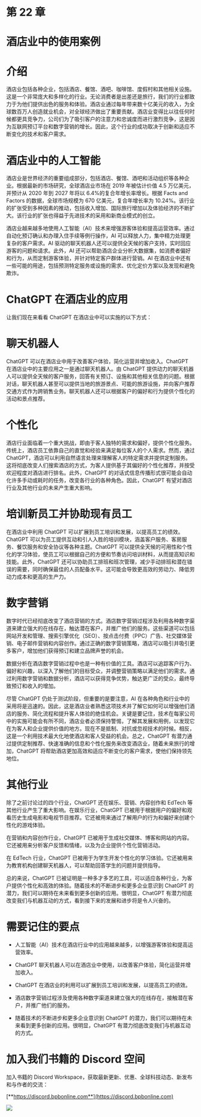 # 第 22 章

# 酒店业中的使用案例

# 介绍

酒店业包括各种企业，包括酒店、餐馆、酒吧、咖啡馆、度假村和其他相关设施。这是一个非常庞大和多样化的行业。无论消费者是出差还是旅行，我们的行业都致力于为他们提供出色的服务和体验。酒店业通过每年带来数十亿美元的收入，为全球数百万人创造就业机会，对全球经济做出了重要贡献。酒店业变得比以往任何时候都更具竞争力，公司们为了吸引客户的注意力和忠诚度而进行激烈竞争，这是因为互联网预订平台和数字营销的增长。因此，这个行业的成功取决于创新和适应不断变化的技术和客户需求。

# 酒店业中的人工智能

酒店业是世界经济的重要组成部分，包括酒店、餐馆、酒吧和活动组织等各种企业。根据最新的市场研究，全球酒店业市场在 2019 年被估计价值 4.5 万亿美元，并预计从 2020 年到 2027 年将以 6.4%的复合年增长率增长。根据 Facts and Factors 的数据，全球市场规模为 670 亿美元，复合年增长率为 10.24%。该行业的扩张受到多种因素的推动，包括收入增加、国际旅行增加以及体验经济的不断扩大。该行业的扩张也得益于先进技术的采用和新商业模式的创立。

酒店业越来越多地使用人工智能（AI）技术来增强游客体验和提高运营效率。通过自动化预订确认和办理入住手续等例行操作，AI 可以释放人力，集中精力处理更复杂的客户需求。AI 驱动的聊天机器人还可以提供全天候的客户支持，实时回应游客的问题和请求。此外，AI 还可以帮助酒店企业分析大数据集，如消费者偏好和行为，从而定制游客体验，并针对特定客户群体进行营销。AI 在酒店业中还有一些可能的用途，包括预测特定服务或设施的需求、优化定价方案以及发现和避免欺诈。

# ChatGPT 在酒店业的应用

让我们现在来看看 ChatGPT 在酒店业中可以实施的以下方式：

# 聊天机器人

ChatGPT 可以在酒店业中用于改善客户体验，简化运营并增加收入。ChatGPT 在酒店业中的主要应用之一是通过聊天机器人。由 ChatGPT 提供动力的聊天机器人可以提供全天候的客户服务，回答有关预订、设施和其他相关信息的问题。根据对话，聊天机器人甚至可以提供当地的旅游景点、可能的旅游设施，并向客户推荐交通方式作为跨销售业务。聊天机器人还可以根据客户的偏好和行为提供个性化的活动和景点推荐。

# 个性化

酒店行业面临着一个重大挑战，即由于客人独特的需求和偏好，提供个性化服务。传统上，酒店员工依靠自己的直觉和经验来满足每位客人的个人需求。然而，通过 ChatGPT，酒店可以利用自然语言处理来理解客人的特定需求并提供定制服务。这将彻底改变人们搜索酒店的方式，为客人提供基于其偏好的个性化推荐，并按受欢迎程度对酒店进行排名。此外，ChatGPT 的对话式信息传播形式很可能会自动化许多手动或耗时的任务，改变各行业的各种角色。因此，ChatGPT 有望对酒店行业及其他行业的未来产生重大影响。

# 培训新员工并协助现有员工

在酒店业中利用 ChatGPT 可以扩展到员工培训和发展，以提高员工的绩效。ChatGPT 可以为员工提供互动和引人入胜的培训模块，涵盖客户服务、客房服务、餐饮服务和安全协议等各种主题。ChatGPT 可以提供全天候的可用性和个性化的学习体验，使员工可以根据自己的方便和节奏访问培训材料，从而提高知识和技能。此外，ChatGPT 还可以协助员工排班和班次管理，减少手动排班和潜在错误的需要，同时确保最佳的人员配备水平。这可能会导致更高效的劳动力、降低劳动力成本和更高的生产力。

# 数字营销

数字时代已经彻底改变了酒店营销的方式。酒店数字营销过程涉及利用各种数字渠道来建立强大的在线存在，触达潜在客户，并推广他们的服务。这些渠道可以包括网站开发和管理、搜索引擎优化（SEO）、按点击付费（PPC）广告、社交媒体营销、电子邮件营销和内容创作。通过正确的数字营销策略，酒店可以吸引并吸引更多客户，增加他们获得预订和建立品牌声誉的机会。

数据分析在酒店数字营销过程中也是一种有价值的工具。酒店可以追踪客户行为、偏好和兴趣，以深入了解他们的目标受众，并调整营销策略以满足他们的需求。通过利用数字营销和数据分析，酒店可以获得竞争优势，触达更广泛的受众，最终导致预订和收入的增加。

尽管 ChatGPT 仍处于测试阶段，但重要的是要注意，AI 在各种角色和行业中的采用将是迅速的。因此，这是酒店业者熟悉这项技术并了解它如何可以增强他们酒店的服务、简化流程和提升客人体验的绝佳机会。关键是要记住，技术在每家公司中的实施可能会有所不同，酒店业者必须保持警惕，了解其发展和用例，以发现它在为客人和企业提供价值的地方。现在不是抵制、对抗或忽视技术的时候。相反，这是一个利用技术最大化地使酒店和客人受益的机会。总之，ChatGPT 有潜力通过提供定制推荐、快速准确的信息和个性化服务来改变酒店业，随着未来旅行的增加，ChatGPT 将帮助酒店更加高效和适应不断变化的客户需求，使他们保持领先地位。

# 其他行业

除了之前讨论过的四个行业，ChatGPT 还在娱乐、营销、内容创作和 EdTech 等其他行业产生了重大影响。在娱乐行业，ChatGPT 已被用于根据用户的偏好和观看历史生成电影和电视节目推荐。它还被用来通过了解用户的行为和偏好来创建个性化的游戏体验。

在营销和内容创作行业，ChatGPT 已被用于生成社交媒体、博客和网站的内容。它还被用来分析客户反馈和情绪，以及为企业提供个性化营销活动。

在 EdTech 行业，ChatGPT 已被用于为学生开发个性化的学习体验。它还被用来为教育机构创建聊天机器人，可以帮助回答学生的问题并提供指导。

总的来说，ChatGPT 已被证明是一种多才多艺的工具，可以适应各种行业，为客户提供个性化和高效的体验。随着技术的不断进步和更多企业意识到 ChatGPT 的潜力，我们可以期待在未来看到更多创新的应用。很明显，ChatGPT 有潜力彻底改变我们与机器互动的方式，看到接下来的发展和进步将是令人兴奋的。

# 需要记住的要点

+   人工智能（AI）技术在酒店行业中的应用越来越多，以增强游客体验和提高运营效率。

+   ChatGPT 聊天机器人可以在酒店业中使用，以改善客户体验，简化运营并增加收入。

+   ChatGPT 在酒店业的利用可以扩展到员工培训和发展，以提高员工的绩效。

+   酒店数字营销过程涉及使用各种数字渠道来建立强大的在线存在，接触潜在客户，并推广他们的服务。

+   随着技术的不断进步和更多企业意识到 ChatGPT 的潜力，我们可以期待在未来看到更多创新的应用。很明显，ChatGPT 有潜力彻底改变我们与机器互动的方式。

# 加入我们书籍的 Discord 空间

加入书籍的 Discord Workspace，获取最新更新、优惠、全球科技动态、新发布和与作者的交流：

[**https://discord.bpbonline.com**](https://discord.bpbonline.com)

![](images/dis.jpg)
